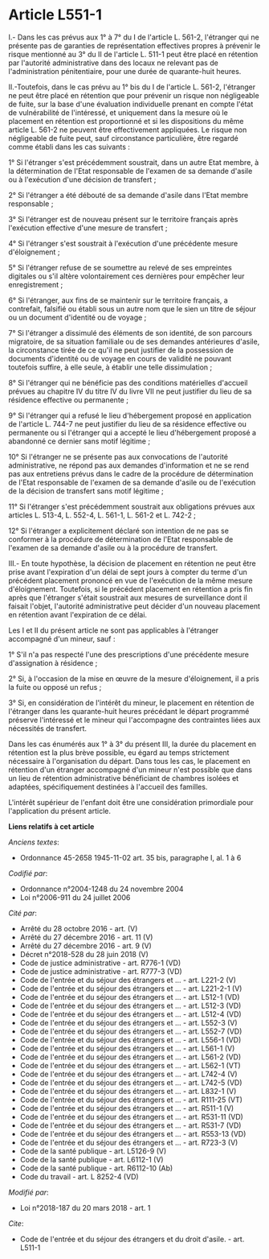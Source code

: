# Article L551-1

I.- Dans les cas prévus aux 1° à 7° du I de l'article L. 561-2, l'étranger qui ne présente pas de garanties de représentation
effectives propres à prévenir le risque mentionné au 3° du II de l'article L. 511-1 peut être placé en rétention par
l'autorité administrative dans des locaux ne relevant pas de l'administration pénitentiaire, pour une durée de quarante-huit
heures.

II.-Toutefois, dans le cas prévu au 1° bis du I de l'article L. 561-2, l'étranger ne peut être placé en rétention que pour
prévenir un risque non négligeable de fuite, sur la base d'une évaluation individuelle prenant en compte l'état de
vulnérabilité de l'intéressé, et uniquement dans la mesure où le placement en rétention est proportionné et si les
dispositions du même article L. 561-2 ne peuvent être effectivement appliquées. Le risque non négligeable de fuite peut, sauf
circonstance particulière, être regardé comme établi dans les cas suivants :

1° Si l'étranger s'est précédemment soustrait, dans un autre Etat membre, à la détermination de l'Etat responsable de
l'examen de sa demande d'asile ou à l'exécution d'une décision de transfert ;

2° Si l'étranger a été débouté de sa demande d'asile dans l'Etat membre responsable ;

3° Si l'étranger est de nouveau présent sur le territoire français après l'exécution effective d'une mesure de transfert ;

4° Si l'étranger s'est soustrait à l'exécution d'une précédente mesure d'éloignement ;

5° Si l'étranger refuse de se soumettre au relevé de ses empreintes digitales ou s'il altère volontairement ces dernières
pour empêcher leur enregistrement ;

6° Si l'étranger, aux fins de se maintenir sur le territoire français, a contrefait, falsifié ou établi sous un autre nom que
le sien un titre de séjour ou un document d'identité ou de voyage ;

7° Si l'étranger a dissimulé des éléments de son identité, de son parcours migratoire, de sa situation familiale ou de ses
demandes antérieures d'asile, la circonstance tirée de ce qu'il ne peut justifier de la possession de documents d'identité ou
de voyage en cours de validité ne pouvant toutefois suffire, à elle seule, à établir une telle dissimulation ;

8° Si l'étranger qui ne bénéficie pas des conditions matérielles d'accueil prévues au chapitre IV du titre IV du livre VII ne
peut justifier du lieu de sa résidence effective ou permanente ;

9° Si l'étranger qui a refusé le lieu d'hébergement proposé en application de l'article L. 744-7 ne peut justifier du lieu de
sa résidence effective ou permanente ou si l'étranger qui a accepté le lieu d'hébergement proposé a abandonné ce dernier sans
motif légitime ;

10° Si l'étranger ne se présente pas aux convocations de l'autorité administrative, ne répond pas aux demandes d'information
et ne se rend pas aux entretiens prévus dans le cadre de la procédure de détermination de l'Etat responsable de l'examen de
sa demande d'asile ou de l'exécution de la décision de transfert sans motif légitime ;

11° Si l'étranger s'est précédemment soustrait aux obligations prévues aux articles L. 513-4, L. 552-4, L. 561-1, L. 561-2 et
L. 742-2 ;

12° Si l'étranger a explicitement déclaré son intention de ne pas se conformer à la procédure de détermination de l'Etat
responsable de l'examen de sa demande d'asile ou à la procédure de transfert.

III.- En toute hypothèse, la décision de placement en rétention ne peut être prise avant l'expiration d'un délai de sept
jours à compter du terme d'un précédent placement prononcé en vue de l'exécution de la même mesure d'éloignement. Toutefois,
si le précédent placement en rétention a pris fin après que l'étranger s'était soustrait aux mesures de surveillance dont il
faisait l'objet, l'autorité administrative peut décider d'un nouveau placement en rétention avant l'expiration de ce délai.

Les I et II du présent article ne sont pas applicables à l'étranger accompagné d'un mineur, sauf :

1° S'il n'a pas respecté l'une des prescriptions d'une précédente mesure d'assignation à résidence ;

2° Si, à l'occasion de la mise en œuvre de la mesure d'éloignement, il a pris la fuite ou opposé un refus ;

3° Si, en considération de l'intérêt du mineur, le placement en rétention de l'étranger dans les quarante-huit heures
précédant le départ programmé préserve l'intéressé et le mineur qui l'accompagne des contraintes liées aux nécessités de
transfert.

Dans les cas énumérés aux 1° à 3° du présent III, la durée du placement en rétention est la plus brève possible, eu égard au
temps strictement nécessaire à l'organisation du départ. Dans tous les cas, le placement en rétention d'un étranger
accompagné d'un mineur n'est possible que dans un lieu de rétention administrative bénéficiant de chambres isolées et
adaptées, spécifiquement destinées à l'accueil des familles.

L'intérêt supérieur de l'enfant doit être une considération primordiale pour l'application du présent article.

**Liens relatifs à cet article**

_Anciens textes_:

  - Ordonnance 45-2658 1945-11-02 art. 35 bis, paragraphe I, al. 1 à 6

_Codifié par_:

  - Ordonnance n°2004-1248 du 24 novembre 2004
  - Loi n°2006-911 du 24 juillet 2006

_Cité par_:

  - Arrêté du 28 octobre 2016 - art. (V)
  - Arrêté du 27 décembre 2016 - art. 11 (V)
  - Arrêté du 27 décembre 2016 - art. 9 (V)
  - Décret n°2018-528 du 28 juin 2018 (V)
  - Code de justice administrative - art. R776-1 (VD)
  - Code de justice administrative - art. R777-3 (VD)
  - Code de l'entrée et du séjour des étrangers et ... - art. L221-2 (V)
  - Code de l'entrée et du séjour des étrangers et ... - art. L221-2-1 (V)
  - Code de l'entrée et du séjour des étrangers et ... - art. L512-1 (VD)
  - Code de l'entrée et du séjour des étrangers et ... - art. L512-3 (VD)
  - Code de l'entrée et du séjour des étrangers et ... - art. L512-4 (VD)
  - Code de l'entrée et du séjour des étrangers et ... - art. L552-3 (V)
  - Code de l'entrée et du séjour des étrangers et ... - art. L552-7 (VD)
  - Code de l'entrée et du séjour des étrangers et ... - art. L556-1 (VD)
  - Code de l'entrée et du séjour des étrangers et ... - art. L561-1 (V)
  - Code de l'entrée et du séjour des étrangers et ... - art. L561-2 (VD)
  - Code de l'entrée et du séjour des étrangers et ... - art. L562-1 (VT)
  - Code de l'entrée et du séjour des étrangers et ... - art. L742-4 (V)
  - Code de l'entrée et du séjour des étrangers et ... - art. L742-5 (VD)
  - Code de l'entrée et du séjour des étrangers et ... - art. L832-1 (V)
  - Code de l'entrée et du séjour des étrangers et ... - art. R111-25 (VT)
  - Code de l'entrée et du séjour des étrangers et ... - art. R511-1 (V)
  - Code de l'entrée et du séjour des étrangers et ... - art. R531-11 (VD)
  - Code de l'entrée et du séjour des étrangers et ... - art. R531-7 (VD)
  - Code de l'entrée et du séjour des étrangers et ... - art. R553-13 (VD)
  - Code de l'entrée et du séjour des étrangers et ... - art. R723-3 (V)
  - Code de la santé publique - art. L5126-9 (V)
  - Code de la santé publique - art. L6112-1 (V)
  - Code de la santé publique - art. R6112-10 (Ab)
  - Code du travail - art. L 8252-4 (VD)

_Modifié par_:

  - Loi n°2018-187 du 20 mars 2018 - art. 1

_Cite_:

  - Code de l'entrée et du séjour des étrangers et du droit d'asile. - art. L511-1
